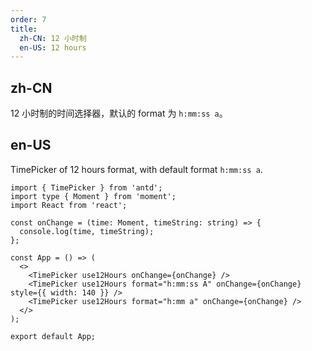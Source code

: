 ```yaml
---
order: 7
title:
  zh-CN: 12 小时制
  en-US: 12 hours
---
```


## zh-CN

12 小时制的时间选择器，默认的 format 为 `h:mm:ss a`。

## en-US

TimePicker of 12 hours format, with default format `h:mm:ss a`.

```tsx
import { TimePicker } from 'antd';
import type { Moment } from 'moment';
import React from 'react';

const onChange = (time: Moment, timeString: string) => {
  console.log(time, timeString);
};

const App = () => (
  <>
    <TimePicker use12Hours onChange={onChange} />
    <TimePicker use12Hours format="h:mm:ss A" onChange={onChange} style={{ width: 140 }} />
    <TimePicker use12Hours format="h:mm a" onChange={onChange} />
  </>
);

export default App;
```
